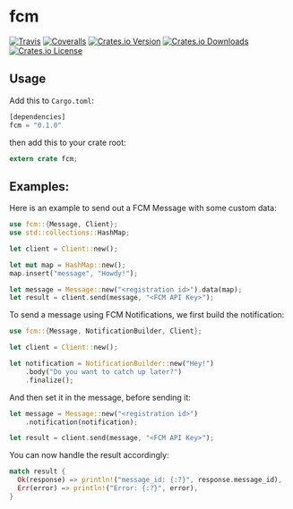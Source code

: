 # fcm
[![Travis](https://img.shields.io/travis/panicbit/fcm-rust.svg?style=flat-square)][travis]
[![Coveralls](https://img.shields.io/coveralls/panicbit/fcm-rust.svg?style=flat-square)][coveralls]
[![Crates.io Version](https://img.shields.io/crates/v/fcm.svg?style=flat-square)][crates.io]
[![Crates.io Downloads](https://img.shields.io/crates/dv/fcm.svg?style=flat-square)][crates.io]
[![Crates.io License](https://img.shields.io/crates/l/fcm.svg?style=flat-square)][crates.io]

[crates.io]: https://crates.io/crates/fcm
[travis]: https://travis-ci.org/panicbit/fcm-rust
[coveralls]: https://coveralls.io/github/panicbit/fcm-rust


## Usage

Add this to `Cargo.toml`:

```rust
[dependencies]
fcm = "0.1.0"
```

then add this to your crate root:

```rust
extern crate fcm;
```

## Examples:

Here is an example to send out a FCM Message with some custom data:

```rust
use fcm::{Message, Client};
use std::collections::HashMap;

let client = Client::new();

let mut map = HashMap::new();
map.insert("message", "Howdy!");

let message = Message::new("<registration id>").data(map);
let result = client.send(message, "<FCM API Key>");
```

To send a message using FCM Notifications, we first build the notification:

```rust
use fcm::{Message, NotificationBuilder, Client};

let client = Client::new();

let notification = NotificationBuilder::new("Hey!")
    .body("Do you want to catch up later?")
    .finalize();
```

And then set it in the message, before sending it:

```rust
let message = Message::new("<registration id>")
    .notification(notification);

let result = client.send(message, "<FCM API Key>");
```

You can now handle the result accordingly:

```rust
match result {
  Ok(response) => println!("message_id: {:?}", response.message_id),
  Err(error) => println!("Error: {:?}", error),
}
```
